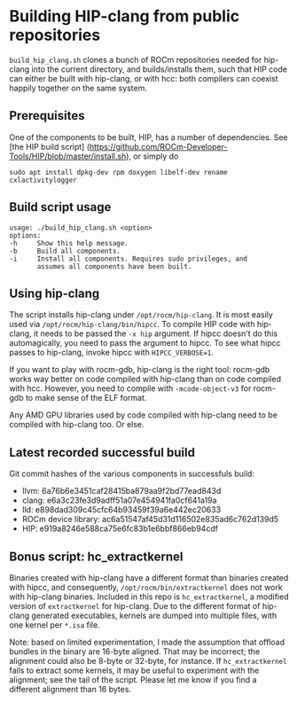 # Building HIP-clang from public repositories

`build_hip_clang.sh` clones a bunch of ROCm repositories needed for
hip-clang into the current directory, and builds/installs them, such
that HIP code can either be built with hip-clang, or with hcc: both
compilers can coexist happily together on the same system. 

## Prerequisites

One of the components to be built, HIP, has a number of dependencies. See
[the HIP build script]
(https://github.com/ROCm-Developer-Tools/HIP/blob/master/install.sh), 
or simply do
```
sudo apt install dpkg-dev rpm doxygen libelf-dev rename cxlactivitylogger
```

## Build script usage

```
usage: ./build_hip_clang.sh <option>
options:
-h     Show this help message.
-b     Build all components.
-i     Install all components. Requires sudo privileges, and
       assumes all components have been built.
```

## Using hip-clang

The script installs hip-clang under `/opt/rocm/hip-clang`. It is most easily
used via `/opt/rocm/hip-clang/bin/hipcc`. To compile HIP code with hip-clang,
it needs to be passed the `-x hip` argument. If hipcc doesn't do this
automagically, you need to pass the argument to hipcc. To see what hipcc
passes to hip-clang, invoke hipcc with `HIPCC_VERBOSE=1`.

If you want to play with rocm-gdb, hip-clang is the right tool: rocm-gdb works
way better on code compiled with hip-clang than on code compiled with hcc. 
However, you need to compile with `-mcode-object-v3` for rocm-gdb to make
sense of the ELF format.

Any AMD GPU libraries used by code compiled with hip-clang need to be compiled
with hip-clang too. Or else.

## Latest recorded successful build

Git commit hashes of the various components in successfuls build:


* llvm: 6a76b6e3451caf28415ba879aa9f2bd77ead843d
* clang: e6a3c23fe3d9adff51a07e454941fa0cf641a19a
* lld: e898dad309c45cfc64b93459f39a6e442ec20633
* ROCm device library: ac6a51547af45d31d116502e835ad6c762d139d5
* HIP: e919a8246e588ca75e6fc83b1e6bbf866eb94cdf

## Bonus script: hc_extractkernel

Binaries created with hip-clang have a different format than binaries created
with hipcc, and consequently, `/opt/rocm/bin/extractkernel` does not work
with hip-clang binaries. Included in this repo is `hc_extractkernel`, a
modified version of `extractkernel` for hip-clang. Due to the different
format of hip-clang generated executables, kernels are dumped into multiple
files, with one kernel per `*.isa` file.

Note: based on limited experimentation, I made the assumption that offload
bundles in the binary are 16-byte aligned. That may be incorrect; the alignment
could also be 8-byte or 32-byte, for instance. If `hc_extractkernel` fails to
extract some kernels, it may be useful to experiment with the alignment; see
the tail of the script. Please let me know if you find a different alignment
than 16 bytes.
